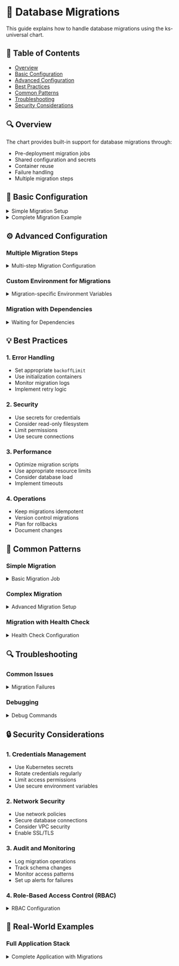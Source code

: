 # 🔄 Database Migrations

This guide explains how to handle database migrations using the ks-universal chart.

## 📑 Table of Contents
- [Overview](#overview)
- [Basic Configuration](#basic-configuration)
- [Advanced Configuration](#advanced-configuration)
- [Best Practices](#best-practices)
- [Common Patterns](#common-patterns)
- [Troubleshooting](#troubleshooting)
- [Security Considerations](#security-considerations)

## 🔍 Overview

The chart provides built-in support for database migrations through:
- Pre-deployment migration jobs
- Shared configuration and secrets
- Container reuse
- Failure handling
- Multiple migration steps

## 🚀 Basic Configuration

<details>
<summary>Simple Migration Setup</summary>

```yaml
deployments:
  my-app:
    # Enable migrations
    migrations:
      enabled: true
      args:
        - "migrate"
        - "up"
      backoffLimit: 3    # Number of retries
    
    # Main application configuration
    containers:
      main:
        image: my-app
        imageTag: v1.0.0
        env:
          - name: DB_HOST
            value: postgresql
          - name: DB_NAME
            value: myapp
          - name: DB_USER
            valueFrom:
              secretKeyRef:
                name: db-secrets
                key: DB_USER
```
</details>

<details>
<summary>Complete Migration Example</summary>

```yaml
configs:
  db-secrets:
    type: secret
    data:
      DB_PASSWORD: your-db-password
      DB_USER: your-db-user

deployments:
  my-app:
    # Migration configuration
    migrations:
      enabled: true
      args: ["migrate", "up"]
      backoffLimit: 3
    
    # Main application
    containers:
      main:
        image: my-app
        imageTag: v1.0.0
        env:
          - name: DB_HOST
            value: postgresql
          - name: DB_NAME
            value: myapp
        # Use shared secrets
        envFrom:
          - type: secret
            configName: db-secrets
        
        # Optional: specify migration command
        command:
          - "/app/my-app"
```
</details>

## ⚙️ Advanced Configuration

### Multiple Migration Steps

<details>
<summary>Multi-step Migration Configuration</summary>

```yaml
deployments:
  my-app:
    migrations:
      enabled: true
      steps:
        - name: schema
          args: ["migrate", "schema"]
          backoffLimit: 2
        - name: data
          args: ["migrate", "data"]
          backoffLimit: 3
```
</details>

### Custom Environment for Migrations

<details>
<summary>Migration-specific Environment Variables</summary>

```yaml
deployments:
  my-app:
    migrations:
      enabled: true
      args: ["migrate", "up"]
      env:
        - name: MIGRATION_TIMEOUT
          value: "300"
        - name: MIGRATION_LOCK_TIMEOUT
          value: "60"
```
</details>

### Migration with Dependencies

<details>
<summary>Waiting for Dependencies</summary>

```yaml
deployments:
  my-app:
    migrations:
      enabled: true
      args: ["migrate", "up"]
      initContainers:
        - name: wait-for-db
          image: alpine
          command: 
            - sh 
            - -c
            - |
              until nc -z postgresql 5432; do
                echo "waiting for db"
                sleep 1
              done
```
</details>

## 💡 Best Practices

### 1. Error Handling
- Set appropriate `backoffLimit`
- Use initialization containers
- Monitor migration logs
- Implement retry logic

### 2. Security
- Use secrets for credentials
- Consider read-only filesystem
- Limit permissions
- Use secure connections

### 3. Performance
- Optimize migration scripts
- Use appropriate resource limits
- Consider database load
- Implement timeouts

### 4. Operations
- Keep migrations idempotent
- Version control migrations
- Plan for rollbacks
- Document changes

## 🔄 Common Patterns

### Simple Migration

<details>
<summary>Basic Migration Job</summary>

```yaml
migrations:
  enabled: true
  args: ["migrate", "up"]
  backoffLimit: 3
```
</details>

### Complex Migration

<details>
<summary>Advanced Migration Setup</summary>

```yaml
migrations:
  enabled: true
  args: ["migrate", "up"]
  backoffLimit: 3
  env:
    - name: MIGRATION_TIMEOUT
      value: "300"
  resources:
    requests:
      cpu: 100m
      memory: 256Mi
    limits:
      cpu: 500m
      memory: 512Mi
```
</details>

### Migration with Health Check

<details>
<summary>Health Check Configuration</summary>

```yaml
migrations:
  enabled: true
  args: ["migrate", "up"]
  initContainers:
    - name: db-ready
      image: alpine
      command: 
        - sh 
        - -c
        - |
          until nc -z postgresql 5432; do
            echo "waiting for db"
            sleep 1
          done
```
</details>

## 🔍 Troubleshooting

### Common Issues

<details>
<summary>Migration Failures</summary>

1. **Database Connectivity**
   - Check network connectivity
   - Verify credentials
   - Check database status

2. **Timeout Issues**
   - Increase job timeout
   - Check database performance
   - Monitor resource usage

3. **Lock Conflicts**
   - Implement lock timeout
   - Check concurrent migrations
   - Review database locks
</details>

### Debugging

<details>
<summary>Debug Commands</summary>

View migration logs:
```bash
kubectl logs job/my-app-migrations -n my-namespace
```

Check job status:
```bash
kubectl describe job/my-app-migrations -n my-namespace
```

Check pod events:
```bash
kubectl get events -n my-namespace --sort-by='.lastTimestamp'
```
</details>

## 🔒 Security Considerations

### 1. Credentials Management
- Use Kubernetes secrets
- Rotate credentials regularly
- Limit access permissions
- Use secure environment variables

### 2. Network Security
- Use network policies
- Secure database connections
- Consider VPC security
- Enable SSL/TLS

### 3. Audit and Monitoring
- Log migration operations
- Track schema changes
- Monitor access patterns
- Set up alerts for failures

### 4. Role-Based Access Control (RBAC)

<details>
<summary>RBAC Configuration</summary>

```yaml
deployments:
  my-app:
    autoCreateServiceAccount: true
    serviceAccountConfig:
      annotations: {}
    migrations:
      enabled: true
      serviceAccount:
        create: true
        annotations:
          eks.amazonaws.com/role-arn: "arn:aws:iam::123456789012:role/migration-role"
```
</details>

## 📝 Real-World Examples

### Full Application Stack

<details>
<summary>Complete Application with Migrations</summary>

```yaml
# Database secrets
configs:
  db-secrets:
    type: secret
    data:
      DB_PASSWORD: "your-password"
      DB_USER: "your-username"

# Main application with migrations
deployments:
  app:
    migrations:
      enabled: true
      args: ["migrate", "up"]
      backoffLimit: 3
      initContainers:
        - name: db-ready
          image: alpine
          command: ["sh", "-c", "until nc -z postgresql 5432; do sleep 1; done"]
    
    containers:
      main:
        image: my-app
        imageTag: v1.0.0
        env:
          - name: DB_HOST
            value: postgresql
          - name: DB_NAME
            value: myapp
        envFrom:
          - type: secret
            configName: db-secrets

  # PostgreSQL database
  postgresql:
    containers:
      main:
        image: postgres:14-alpine
        env:
          - name: POSTGRES_DB
            value: myapp
        envFrom:
          - type: secret
            configName: db-secrets
        volumeMounts:
          - name: data
            mountPath: /var/lib/postgresql/data
    volumes:
      - name: data
        persistentVolumeClaim:
          claimName: postgresql-data

# Storage configuration
persistentVolumeClaims:
  postgresql-data:
    accessModes:
      - ReadWriteOnce
    size: 10Gi
```
</details>